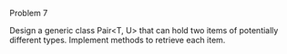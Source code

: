 Problem 7

Design a generic class Pair<T, U> that can hold two items of potentially different types.
Implement methods to retrieve each item.